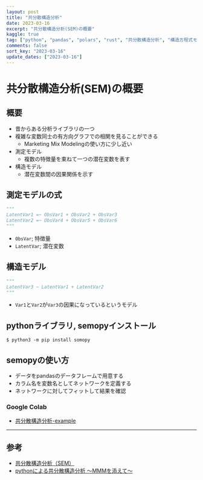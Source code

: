 ```yaml
---
layout: post
title: "共分散構造分析" 
date: 2023-03-16
excerpt: "共分散構造分析(SEM)の概要"
kaggle: true
tag: ["python", "pandas", "polars", "rust", "共分散構造分析", "構造方程式モデリング"]
comments: false
sort_key: "2023-03-16"
update_dates: ["2023-03-16"]
---
```


# 共分散構造分析(SEM)の概要

## 概要
 - 昔からある分析ライブラリの一つ
 - 複雑な変数同士の有方向グラフでの相関を見ることができる
   - Marketing Mix Modelingの使い方に少し近い
 - 測定モデル
   - 複数の特徴量を束ねて一つの潜在変数を表す
 - 構造モデル
   - 潜在変数間の因果関係を示す

## 測定モデルの式

```python
"""
LatentVar1 =~ ObsVar1 + ObsVar2 + ObsVar3
LatentVar2 =~ ObsVar4 + ObsVar5 + ObsVar6
"""
```
 - `ObsVar`; 特徴量
 - `LatentVar`; 潜在変数

## 構造モデル

```python
"""
LatentVar3 ~ LatentVar1 + LatentVar2
"""
```
 - `Var1`と`Var2`が`Var3`の因果になっているというモデル


## pythonライブラリ, semopyインストール

```console
$ python3 -m pip install somopy
```

## semopyの使い方
 - データをpandasのデータフレームで用意する
 - カラム名を変数名としてネットワークを定義する
 - ネットワークに対してフィットして結果を確認

### Google Colab
 - [共分散構造分析-example](https://colab.research.google.com/drive/1C9M_E-kHbZkUCB2oVnAPC7TUJ1midibu?usp=sharing)

---

## 参考
 - [共分散構造分析（SEM）](https://www.macromill.com/service/data_analysis/sem-covariance-structure-analysis.html)
 - [pythonによる共分散構造分析 ～MMMを添えて～](https://qiita.com/chicken_data_analyst/items/b06ae940c48431a74e70)
